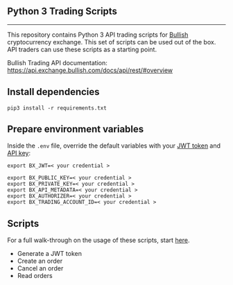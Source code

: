 
Python 3 Trading Scripts
--------
--------

This repository contains Python 3 API trading scripts for [Bullish](https://exchange.bullish.com/) cryptocurrency 
exchange. This set of scripts can be used out of the box. API traders can use these scripts as a starting point.

Bullish Trading API documentation: https://api.exchange.bullish.com/docs/api/rest/#overview 

## Install dependencies

```
pip3 install -r requirements.txt
```
## Prepare environment variables

Inside the `.env` file, override the default variables with your [JWT token](https://api.exchange.bullish.com/docs/api/rest/#overview--generate-a-jwt-token) 
and [API key](https://api.exchange.bullish.com/docs/api/rest/#overview--generate-an-api-key):
````
export BX_JWT=< your credential >

export BX_PUBLIC_KEY=< your credential >
export BX_PRIVATE_KEY=< your credential >
export BX_API_METADATA=< your credential >
export BX_AUTHORIZER=< your credential >
export BX_TRADING_ACCOUNT_ID=< your credential >
````

## Scripts

For a full walk-through on the usage of these scripts, start [here](https://api.exchange.bullish.com/docs/api/rest/#overview--how-to-send-authenticated-requests).  

- Generate a JWT token
- Create an order
- Cancel an order
- Read orders
